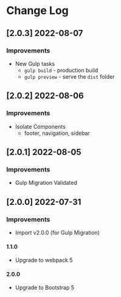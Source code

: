 # Change Log

## [2.0.3] 2022-08-07
### Improvements

- New Gulp tasks 
  - `gulp build` - production build
  - `gulp preview` - serve the `dist` folder

## [2.0.2] 2022-08-06
### Improvements

- Isolate Components
  - footer, navigation, sidebar

## [2.0.1] 2022-08-05
### Improvements

- Gulp Migration Validated

## [2.0.0] 2022-07-31
### Improvements

-  Import v2.0.0 (for Gulp Migration)

#### 1.1.0

- Upgrade to webpack 5

#### 2.0.0

- Upgrade to Bootstrap 5